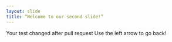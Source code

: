 ```yaml
---
layout: slide
title: “Welcome to our second slide!”
---
```

Your test changed after pull request
Use the left arrow to go back!
